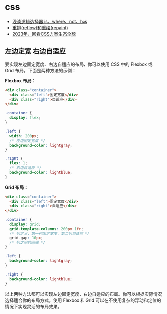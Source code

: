 # css
* [浅谈逻辑选择器 is、where、not、has](https://mp.weixin.qq.com/s/QBEYNDJz54qcAo1IVZ45pg)
* [重排(reflow)和重绘(repaint)](https://juejin.cn/post/6844904083212468238)
* [2023年，回看CSS方案生态全貌](https://juejin.cn/post/7285313335682695228)

## 左边定宽 右边自适应

要实现左边固定宽度、右边自适应的布局，你可以使用 CSS 中的 Flexbox 或 Grid 布局。下面是两种方法的示例：

**Flexbox 布局：**

```html
<div class="container">
  <div class="left">固定宽度</div>
  <div class="right">自适应</div>
</div>
```

```css
.container {
  display: flex;
}

.left {
  width: 200px;
  /* 左边固定宽度 */
  background-color: lightgray;
}

.right {
  flex: 1;
  /* 右边自适应 */
  background-color: lightblue;
}
```

**Grid 布局：**

```html
<div class="container">
  <div class="left">固定宽度</div>
  <div class="right">自适应</div>
</div>
```

```css
.container {
  display: grid;
  grid-template-columns: 200px 1fr;
  /* 列定义，第一列固定宽度，第二列自适应 */
  grid-gap: 10px;
  /* 列之间的间隔 */
}

.left {
  background-color: lightgray;
}

.right {
  background-color: lightblue;
}
```

以上两种方法都可以实现左边固定宽度、右边自适应的布局。你可以根据实际情况选择适合你的布局方式。使用 Flexbox 和 Grid 可以在不使用复杂的浮动和定位的情况下实现灵活的布局效果。
